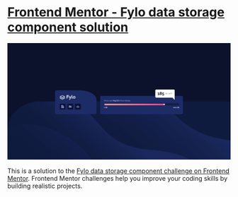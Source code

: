 # [Frontend Mentor - Fylo data storage component solution](https://ils01.github.io/fylo-data-storage-component)

![](preview.png)

This is a solution to the [Fylo data storage component challenge on Frontend Mentor](https://www.frontendmentor.io/challenges/fylo-data-storage-component-1dZPRbV5n). Frontend Mentor challenges help you improve your coding skills by building realistic projects.
